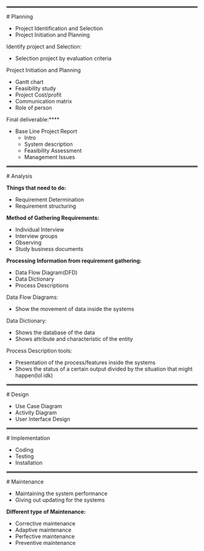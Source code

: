 <hr style= "border: 2px solid grey" >
# Planning


- Project Identification and Selection
- Project Initiation and Planning

Identify project and Selection:
- Selection project by evaluation criteria

Project Initiation and Planning
- Gantt chart
- Feasibility study
- Project Cost/profit
- Communication matrix
- Role of person

Final deliverable:****
- Base Line Project Report
	- Intro
	- System description
	- Feasibility Assessment
	- Management Issues



<hr style= "border: 2px solid grey" >
# Analysis


**Things that need to do:**
- Requirement Determination
- Requirement structuring

**Method of Gathering Requirements:**
- Individual Interview
- Interview groups
- Observing
- Study business documents

**Processing Information from requirement gathering:**
- Data Flow Diagram(DFD)
- Data Dictionary
- Process Descriptions

Data Flow Diagrams:
- Show the movement of data inside the systems

Data Dictionary:
- Shows the database of the data
- Shows attribute and characteristic of the entity

Process Description tools:
- Presentation of the process/features inside the systems
- Shows the status of a certain output divided by the situation that might happen(lol idk)

<hr style= "border: 2px solid grey" >
# Design

- Use Case Diagram
- Activity Diagram
- User Interface Design





<hr style= "border: 2px solid grey" >
# Implementation

- Coding
- Testing
- Installation




<hr style= "border: 2px solid grey" >
# Maintenance


- Maintaining the system performance
- Giving out updating for the systems


**Different type of Maintenance:**
- Corrective maintenance
- Adaptive maintenance
- Perfective maintenance
- Preventive maintenance

